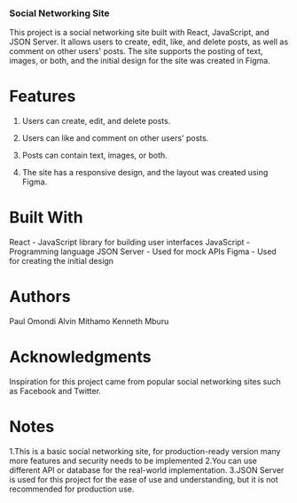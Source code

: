 ### Social Networking Site
This project is a social networking site built with React, JavaScript, and JSON Server. It allows users to create, edit, like, and delete posts, as well as comment on other users' posts. The site supports the posting of text, images, or both, and the initial design for the site was created in Figma.






# Features
1. Users can create, edit, and delete posts.

3. Users can like and comment on other users' posts.

5. Posts can contain text, images, or both.

7. The site has a responsive design, and the layout was created using Figma.


# Built With
React - JavaScript library for building user interfaces
JavaScript - Programming language
JSON Server - Used for mock APIs
Figma - Used for creating the initial design

# Authors
Paul Omondi
Alvin Mithamo
Kenneth Mburu

# Acknowledgments
Inspiration for this project came from popular social networking sites such as Facebook and Twitter.
# Notes 
1.This is a basic social networking site, for production-ready version many more features and security needs to be implemented
2.You can use different API or database for the real-world implementation.
3.JSON Server is used for this project for the ease of use and understanding, but it is not recommended for production use.
